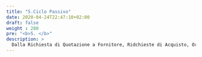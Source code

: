 ```yaml
---
title: "5.Ciclo Passivo"
date: 2020-04-24T22:47:10+02:00
draft: false
weight : 280
pre: "<b>5. </b>"
description: >
  Dalla Richiesta di Quotazione a Fornitore, Ridchieste di Acquisto, Ordine di Acquisto Entrata Merce e Fattura di Acquisto
---
```

